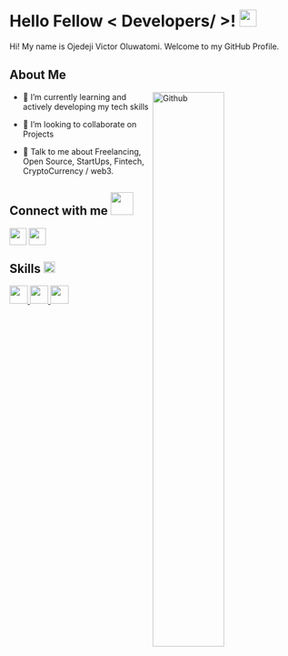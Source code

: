 <h1> Hello Fellow < Developers/ >! <img src = "https://raw.githubusercontent.com/MartinHeinz/MartinHeinz/master/wave.gif" width = 30px> </h1>
<p align='center'>

</p>
<div size='20px'> Hi! My name is Ojedeji Victor Oluwatomi. Welcome to my GitHub Profile.
</div>

<h2> About Me </h2>


<img width="50%" align="right" alt="Github" src="https://raw.githubusercontent.com/onimur/.github/master/.resources/git-header.svg" />



- 🌱 I’m currently learning and actively developing my tech skills

- 👯 I’m looking to collaborate on Projects

- 💬 Talk to me about Freelancing, Open Source, StartUps, Fintech, CryptoCurrency / web3.

<h2> Connect with me <img src='https://raw.githubusercontent.com/ShahriarShafin/ShahriarShafin/main/Assets/handshake.gif' width="40px"> </h2>
<a href = 'https://www.linkedin.com/in/victor-ojedeji-30b667147/'> <img width = '30px' align= 'center' src="https://raw.githubusercontent.com/rahulbanerjee26/githubAboutMeGenerator/main/icons/linked-in-alt.svg"/></a> 
<a href = 'https://twitter.com/Hack_Bishop'> <img width = '30px' align= 'center' src="https://raw.githubusercontent.com/rahulbanerjee26/githubAboutMeGenerator/main/icons/twitter.svg"/></a>

<h2> Skills <img src = "https://media2.giphy.com/media/QssGEmpkyEOhBCb7e1/giphy.gif?cid=ecf05e47a0n3gi1bfqntqmob8g9aid1oyj2wr3ds3mg700bl&rid=giphy.gif" width = 20px> </h2>
<a href="#"> <img width ='32px' src ='https://img.icons8.com/color/344/javascript--v1.png'> </a>
<a href= "https://github.com/victorojedeji?tab=repositories&q=&type=&language=html&sort=" > <img width ='32px' src ='https://img.icons8.com/color/344/html-5--v1.png'> </a>
<a href= "https://github.com/victorojedeji?tab=repositories&q=&type=&language=css&sort=" > <img width ='32px' src ='https://img.icons8.com/color/344/css3.png'> </a>


